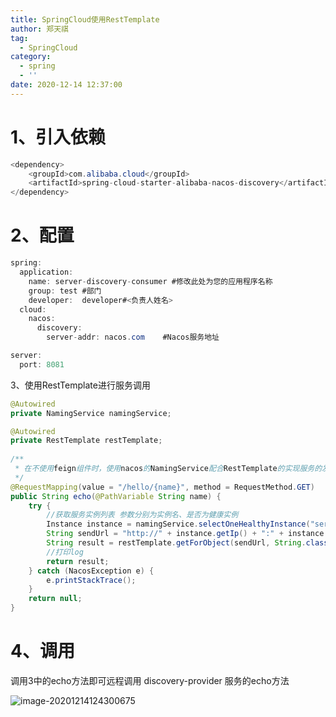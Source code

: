```yaml
---
title: SpringCloud使用RestTemplate
author: 郑天祺
tag:
  - SpringCloud
category:
  - spring
  - ''
date: 2020-12-14 12:37:00
---
```


# 1、引入依赖

```java
<dependency>
    <groupId>com.alibaba.cloud</groupId>
    <artifactId>spring-cloud-starter-alibaba-nacos-discovery</artifactId>
</dependency>
```

# 2、配置

```java
spring:
  application:
    name: server-discovery-consumer #修改此处为您的应用程序名称
    group: test #部门
    developer:  developer#<负责人姓名>
  cloud:
    nacos:
      discovery:
        server-addr: nacos.com    #Nacos服务地址

server:
  port: 8081

```

3、使用RestTemplate进行服务调用

```java
@Autowired
private NamingService namingService;

@Autowired
private RestTemplate restTemplate;
 
/**
 * 在不使用feign组件时，使用nacos的NamingService配合RestTemplate的实现服务的发现及调用
 */
@RequestMapping(value = "/hello/{name}", method = RequestMethod.GET)
public String echo(@PathVariable String name) {
    try {
        //获取服务实例列表 参数分别为实例名、是否为健康实例
        Instance instance = namingService.selectOneHealthyInstance("server-provider", true);
        String sendUrl = "http://" + instance.getIp() + ":" + instance.getPort() + "/echo/" + name;
        String result = restTemplate.getForObject(sendUrl, String.class);
        //打印log
        return result;
    } catch (NacosException e) {
        e.printStackTrace();
    }
    return null;
}

```

# 4、调用

调用3中的echo方法即可远程调用 discovery-provider 服务的echo方法

![image-20201214124300675](/assets/images/image-20201214124300675.png)